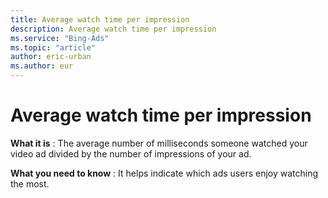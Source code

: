 ```yaml
---
title: Average watch time per impression
description: Average watch time per impression
ms.service: "Bing-Ads"
ms.topic: "article"
author: eric-urban
ms.author: eur
---
```


# Average watch time per impression

**What it is** : The average number of milliseconds someone watched your video ad divided by the number of impressions of your ad.

**What you need to know** : It helps indicate which ads users enjoy watching the most.


